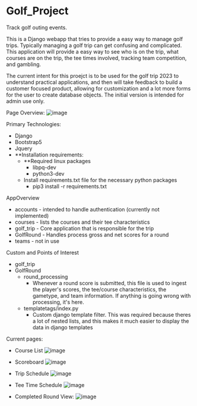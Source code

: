 # Golf_Project

Track golf outing events.

This is a Django webapp that tries to provide a easy way to manage golf trips. Typically managing a golf trip can get confusing and complicated. This application will provide a easy way to see who is on the trip, what courses are on the trip, the tee times involved, tracking team competition, and gambling.

The current intent for this proejct is to be used for the golf trip 2023 to understand practical applications, and then will take feedback to build a customer focused product, allowing for customization and a lot more forms for the user to create database objects. The initial version is intended for admin use only.

Page Overview:
![image](https://user-images.githubusercontent.com/11196366/227744291-dc32ff18-d3f1-4623-a9bf-09dd168571c6.png)


Primary Technologies:

* Django
* Bootstrap5
* Jquery
* **Installation requirements:
  * **Required linux packages
    * libpq-dev
    * python3-dev
  * Install requirements.txt file for the necessary python packages
    * pip3 install -r requirements.txt


AppOverview

* accounts - intended to handle authentication (currently not implemented)
* courses - lists the courses and their tee characteristics
* golf_trip - Core application that is responsible for the trip
* GolfRound - Handles process gross and net scores for a round
* teams - not in use

Custom and Points of Interest

* golf_trip
* GolfRound
  * round_processing
    * Whenever a round score is submitted, this file is used to ingest the player's scores, the tee/course characteristics, the gametype, and team information. If anything is going wrong with processing, it's here.
  * templatetags/index.py
    * Custom django template filter. This was required because theres a lot of nested lists, and this makes it much easier to display the data in django  templates
    



Current pages:

* Course List
![image](https://user-images.githubusercontent.com/11196366/227752211-11a85f69-da64-43f5-a51f-888079209187.png)


* Scoreboard
![image](https://user-images.githubusercontent.com/11196366/227752138-fe7e815b-ec9e-4720-830d-3285aa751849.png)


* Trip Schedule
![image](https://user-images.githubusercontent.com/11196366/227752158-26a299a5-0938-45e5-aa8f-03d9b669bdb5.png)


* Tee Time Schedule
![image](https://user-images.githubusercontent.com/11196366/227752165-9ac4706e-34d3-45f0-83af-669531f29ce4.png)

* Completed Round View:
![image](https://user-images.githubusercontent.com/11196366/227752180-bcac27a0-ecc0-4463-9da2-6ea48965c44d.png)
